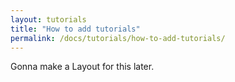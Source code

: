 ```yaml
---
layout: tutorials
title: "How to add tutorials"
permalink: /docs/tutorials/how-to-add-tutorials/
---
```

Gonna make a Layout for this later.
